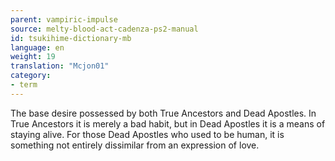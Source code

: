 ```yaml
---
parent: vampiric-impulse
source: melty-blood-act-cadenza-ps2-manual
id: tsukihime-dictionary-mb
language: en
weight: 19
translation: "Mcjon01"
category:
- term
---
```


The base desire possessed by both True Ancestors and Dead Apostles.
In True Ancestors it is merely a bad habit, but in Dead Apostles it is a means of staying alive.
For those Dead Apostles who used to be human, it is something not entirely dissimilar from an expression of love.
